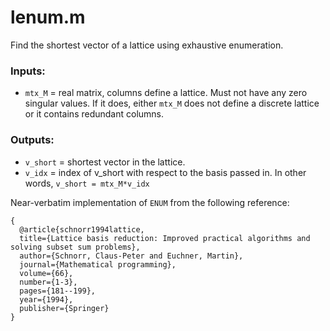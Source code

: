 # lenum.m
Find the shortest vector of a lattice using exhaustive enumeration.

### Inputs: 
 - `mtx_M` = real matrix, columns define a lattice. Must not have any zero singular values. If it does, either `mtx_M` does not define a discrete lattice or it contains redundant columns.

### Outputs:
 - `v_short` = shortest vector in the lattice.
 - `v_idx` = index of v_short with respect to the basis passed in. In other words, `v_short = mtx_M*v_idx`

Near-verbatim implementation of `ENUM` from the following reference:

    {
      @article{schnorr1994lattice,
      title={Lattice basis reduction: Improved practical algorithms and solving subset sum problems},
      author={Schnorr, Claus-Peter and Euchner, Martin},
      journal={Mathematical programming},
      volume={66},
      number={1-3},
      pages={181--199},
      year={1994},
      publisher={Springer}
    }
